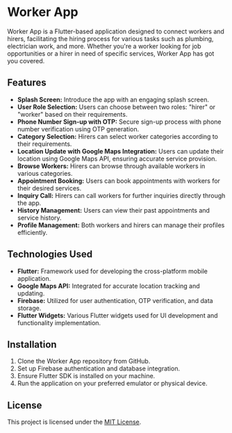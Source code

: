 # Worker App

Worker App is a Flutter-based application designed to connect workers and hirers, facilitating the hiring process for various tasks such as plumbing, electrician work, and more. Whether you're a worker looking for job opportunities or a hirer in need of specific services, Worker App has got you covered.

## Features

- **Splash Screen:** Introduce the app with an engaging splash screen.
- **User Role Selection:** Users can choose between two roles: "hirer" or "worker" based on their requirements.
- **Phone Number Sign-up with OTP:** Secure sign-up process with phone number verification using OTP generation.
- **Category Selection:** Hirers can select worker categories according to their requirements.
- **Location Update with Google Maps Integration:** Users can update their location using Google Maps API, ensuring accurate service provision.
- **Browse Workers:** Hirers can browse through available workers in various categories.
- **Appointment Booking:** Users can book appointments with workers for their desired services.
- **Inquiry Call:** Hirers can call workers for further inquiries directly through the app.
- **History Management:** Users can view their past appointments and service history.
- **Profile Management:** Both workers and hirers can manage their profiles efficiently.

## Technologies Used

- **Flutter:** Framework used for developing the cross-platform mobile application.
- **Google Maps API:** Integrated for accurate location tracking and updating.
- **Firebase:** Utilized for user authentication, OTP verification, and data storage.
- **Flutter Widgets:** Various Flutter widgets used for UI development and functionality implementation.

## Installation

1. Clone the Worker App repository from GitHub.
2. Set up Firebase authentication and database integration.
3. Ensure Flutter SDK is installed on your machine.
4. Run the application on your preferred emulator or physical device.

## License

This project is licensed under the [MIT License](LICENSE).
